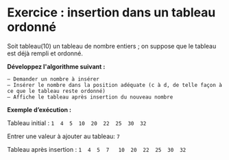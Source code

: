 # Exercice : insertion dans un tableau ordonné

Soit tableau(10) un tableau de nombre entiers ; on suppose que le tableau est déjà rempli et ordonné. 

**Développez l'algorithme suivant :** 

	– Demander un nombre à insérer
	– Insérer le nombre dans la position adéquate (c à d, de telle façon à ce que le tableau reste ordonné)
	– Affiche le tableau après insertion du nouveau nombre 

**Exemple d’exécution :**

Tableau initial :   `1  4  5  10  20  22  25  30  32`  

Entrer une valeur à ajouter au tableau: `7`

Tableau après insertion :  `1  4  5  7   10  20  22  25  30  32 `
